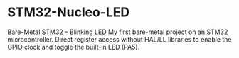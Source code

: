# STM32-Nucleo-LED
Bare-Metal STM32 – Blinking LED My first bare-metal project on an STM32 microcontroller. Direct register access without HAL/LL libraries to enable the GPIO clock and toggle the built-in LED (PA5).
